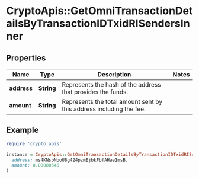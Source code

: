 # CryptoApis::GetOmniTransactionDetailsByTransactionIDTxidRISendersInner

## Properties

| Name | Type | Description | Notes |
| ---- | ---- | ----------- | ----- |
| **address** | **String** | Represents the hash of the address that provides the funds. |  |
| **amount** | **String** | Represents the total amount sent by this address including the fee. |  |

## Example

```ruby
require 'crypto_apis'

instance = CryptoApis::GetOmniTransactionDetailsByTransactionIDTxidRISendersInner.new(
  address: ms4KNsbNpoU8g424pzmEjbkFbfAHae1msB,
  amount: 0.00000546
)
```


